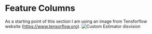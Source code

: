 # Feature Columns

As a starting point of this section I am using an image from Tensforflow website (https://www.tensorflow.org).
![Custom Estimator disvision](https://www.tensorflow.org/images/custom_estimators/estimator_types.png)

